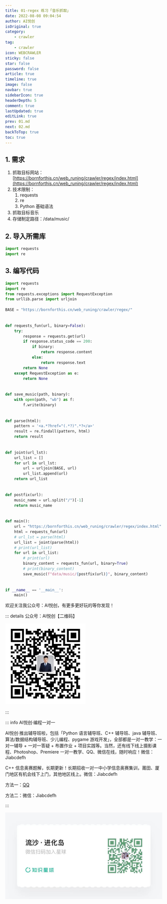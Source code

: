 ```yaml
---
title: 01-regex 练习「音乐抓取」
date: 2022-08-08 09:04:54
author: AI悦创
isOriginal: true
category: 
    - crawler
tag:
    - crawler
icon: WEBCRAWLER
sticky: false
star: false
password: false
article: true
timeline: true
image: false
navbar: true
sidebarIcon: true
headerDepth: 5
comment: true
lastUpdated: true
editLink: true
prev: 01.md
next: 02.md
backToTop: true
toc: true
---
```


## 1. 需求

1. 抓取目标网站：[https://bornforthis.cn/web_runing/crawler/regex/index.html](https://bornforthis.cn/web_runing/crawler/regex/index.html)
2. 技术限制：
    1. requests
    2. re
    3. Python 基础语法
3. 抓取目标音乐
4. 存储制定路径：/data/music/

## 2. 导入所需库

```python
import requests
import re
```



## 3. 编写代码

```python
import requests
import re
from requests.exceptions import RequestException
from urllib.parse import urljoin

BASE = "https://bornforthis.cn/web_runing/crawler/regex/"


def requests_fun(url, binary=False):
    try:
        response = requests.get(url)
        if response.status_code == 200:
            if binary:
                return response.content
            else:
                return response.text
        return None
    except RequestException as e:
        return None


def save_music(path, binary):
    with open(path, "wb") as f:
        f.write(binary)


def parse(html):
    pattern = '<a.*?href="(.*?)".*?</a>'
    result = re.findall(pattern, html)
    return result


def joint(url_lst):
    url_list = []
    for url in url_lst:
        url = urljoin(BASE, url)
        url_list.append(url)
    return url_list


def postfix(url):
    music_name = url.split("/")[-1]
    return music_name


def main():
    url = "https://bornforthis.cn/web_runing/crawler/regex/index.html"
    html = requests_fun(url)
    # url_lst = parse(html)
    url_list = joint(parse(html))
    # print(url_list)
    for url in url_list:
        # print(url)
        binary_content = requests_fun(url, binary=True)
        # print(binary_content)
        save_music(f"data/music/{postfix(url)}", binary_content)


if __name__ == '__main__':
    main()
```

欢迎关注我公众号：AI悦创，有更多更好玩的等你发现！

::: details 公众号：AI悦创【二维码】

![](/gzh.jpg)

:::

::: info AI悦创·编程一对一

AI悦创·推出辅导班啦，包括「Python 语言辅导班、C++ 辅导班、java 辅导班、算法/数据结构辅导班、少儿编程、pygame 游戏开发」，全部都是一对一教学：一对一辅导 + 一对一答疑 + 布置作业 + 项目实践等。当然，还有线下线上摄影课程、Photoshop、Premiere 一对一教学、QQ、微信在线，随时响应！微信：Jiabcdefh

C++ 信息奥赛题解，长期更新！长期招收一对一中小学信息奥赛集训，莆田、厦门地区有机会线下上门，其他地区线上。微信：Jiabcdefh

方法一：[QQ](http://wpa.qq.com/msgrd?v=3&uin=1432803776&site=qq&menu=yes)

方法二：微信：Jiabcdefh

:::

![](/zsxq.jpg)